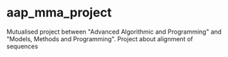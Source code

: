 # aap_mma_project
Mutualised project between "Advanced Algorithmic and Programming" and "Models, Methods and Programming". Project about alignment of sequences
